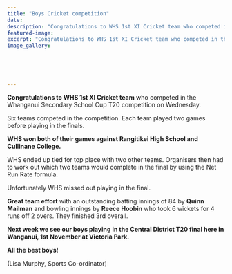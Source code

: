 ```yaml
---
title: "Boys Cricket competition"
date: 
description: "Congratulations to WHS 1st XI Cricket team who competed in the Whanganui Secondary School Cup T20 competition on Wednesday..."
featured-image: 
excerpt: "Congratulations to WHS 1st XI Cricket team who competed in the Whanganui Secondary School Cup T20 competition on Wednesday."
image_gallery:
    
    
    
    
    
---
```


<p><strong>Congratulations to WHS 1st XI Cricket team</strong> who competed in the Whanganui Secondary School Cup T20 competition on Wednesday.</p>
<p><span>Six teams competed in the competition. Each team played two games before playing in the finals. </span></p>
<p><strong>WHS won both of their games against Rangitikei High School and Cullinane College.</strong></p>
<p><span>WHS ended up tied for top place with two other teams. Organisers then had to work out which two teams would complete in the final by using the Net Run Rate formula. </span></p>
<p><span>Unfortunately WHS missed out playing in the final. </span></p>
<p><strong>Great team effort</strong> with an outstanding batting innings of 84 by <strong>Quinn Mailman</strong> and bowling innings by <strong>Reece Hoobin</strong> who took 6 wickets for 4 runs off 2 overs. They finished 3rd overall.&nbsp;</p>
<p><strong>Next week we see our boys playing in the Central District T20 final here in Wanganui, 1st November at Victoria Park.&nbsp;</strong></p>
<p><strong>All the best boys!</strong></p>
<p><span>(Lisa Murphy, Sports Co-ordinator)</span></p>

